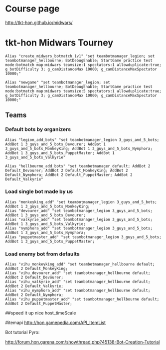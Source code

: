 # Course page
http://tkt-hon.github.io/midwars/

# tkt-hon Midwars Tourney

    Alias "create_midwars_botmatch_1v1" "set teambotmanager_legion; set teambotmanager_hellbourne; BotDebugEnable; StartGame practice test mode:botmatch map:midwars teamsize:1 spectators:1 allowduplicate:true; g_botDifficulty 3; g_camDistanceMax 10000; g_camDistanceMaxSpectator 10000;"

    Alias "newgame" "set teambotmanager_legion; set teambotmanager_hellbourne; BotDebugEnable; StartGame practice test mode:botmatch map:midwars teamsize:5 spectators:1 allowduplicate:true; g_botDifficulty 3; g_camDistanceMax 10000; g_camDistanceMaxSpectator 10000;"

## Teams

### Default bots by organizers

    Alias "legion_add_bots" "set teambotmanager_legion 3_guys_and_5_bots; AddBot 1 3_guys_and_5_bots_Devourer; AddBot 1 3_guys_and_5_bots_MonkeyKing; AddBot 1 3_guys_and_5_bots_Nymphora; AddBot 1 3_guys_and_5_bots_PuppetMaster; AddBot 1 3_guys_and_5_bots_Valkyrie"

    Alias "hellbourme_add_bots" "set teambotmanager_default; AddBot 2 Default_Devourer; AddBot 2 Default_MonkeyKing; AddBot 2 Default_Nymphora; AddBot 2 Default_PuppetMaster; AddBot 2 Default_Valkyrie"



### Load single bot made by us
    Alias "monkeyking_add" "set teambotmanager_legion 3_guys_and_5_bots; AddBot 1 3_guys_and_5_bots_MonkeyKing;
    Alias "devourer_add" "set teambotmanager_legion 3_guys_and_5_bots; AddBot 1 3_guys_and_5_bots_Devourer;
    Alias "valkyrie_add" "set teambotmanager_legion 3_guys_and_5_bots; AddBot 1 3_guys_and_5_bots_Valkyrie;
    Alias "nymphora_add" "set teambotmanager_legion 3_guys_and_5_bots; AddBot 1 3_guys_and_5_bots_Nymphora;
    Alias "puppetmaster_add" "set teambotmanager_legion 3_guys_and_5_bots; AddBot 1 3_guys_and_5_bots_PuppetMaster;

### Load enemy bot from defaults

	Alias "vihu_monkeyking_add" "set teambotmanager_hellbourne default; AddBot 2 Default_MonkeyKing;
    Alias "vihu_devourer_add" "set teambotmanager_hellbourne default; AddBot 2 Default_Devourer;
    Alias "vihu_valkyrie_add" "set teambotmanager_hellbourne default; AddBot 2 Default_Valkyrie;
    Alias "vihu_nymphora_add" "set teambotmanager_hellbourne default; AddBot 2 Default_Nymphora;
    Alias "vihu_puppetmaster_add" "set teambotmanager_hellbourne default; AddBot 2 Default_PuppetMaster;

##speed it up nice
host_timeScale

#itemapi
http://hon.gamepedia.com/API_ItemList

Bot tutorial Pyro: 

http://forum.hon.garena.com/showthread.php?45138-Bot-Creation-Tutorial
